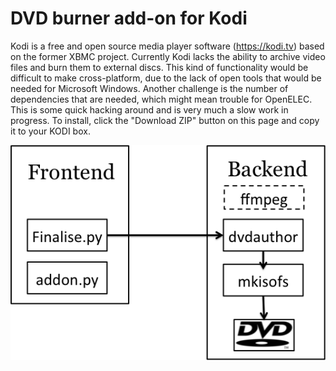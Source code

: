 # DVD burner add-on for Kodi
Kodi is a free and open source media player software (https://kodi.tv) based on the former XBMC project. 
Currently Kodi lacks the ability to archive video files and burn them to external discs.
This kind of functionality would be difficult to make cross-platform, due to the lack of 
open tools that would be needed for Microsoft Windows. Another challenge is the number of
dependencies that are needed, which might mean trouble for OpenELEC.
This is some quick hacking around and is very much a slow work in progress.
To install, click the "Download ZIP" button on this page
and copy it to your KODI box.

![](diagram.png "Diagram")

